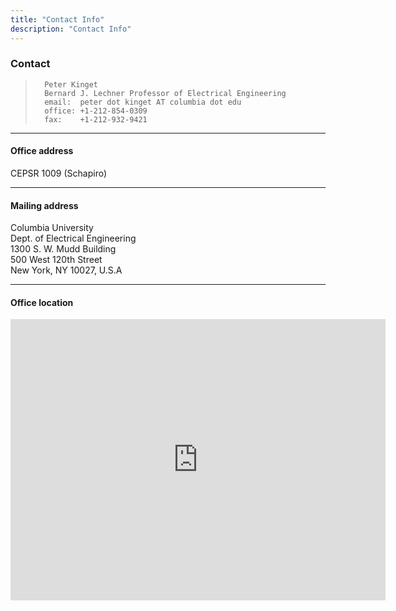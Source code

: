```yaml
---
title: "Contact Info"
description: "Contact Info"
--- 
```


### Contact
>       Peter Kinget
>       Bernard J. Lechner Professor of Electrical Engineering
>       email:	peter dot kinget AT columbia dot edu
>       office:	+1-212-854-0309
>       fax:	+1-212-932-9421
	   

---

#### Office address

CEPSR 1009 (Schapiro)

---

#### Mailing address
Columbia University \
Dept. of Electrical Engineering \
1300 S. W. Mudd Building \
500 West 120th Street \
New York, NY 10027, U.S.A


---

#### Office location

<iframe src="https://www.google.com/maps/embed?pb=!1m18!1m12!1m3!1d3019.834807042187!2d-73.96338582354494!3d40.809623731632804!2m3!1f0!2f0!3f0!3m2!1i1024!2i768!4f13.1!3m3!1m2!1s0x89c2f63fc7309a6d%3A0x5a287e523e139890!2sSchapiro%20Center%20for%20Engineering%20and%20Physical%20Science%20Research!5e0!3m2!1sen!2sus!4v1737855226589!5m2!1sen!2sus" width="600" height="450" style="border:0;" allowfullscreen="" loading="lazy" referrerpolicy="no-referrer-when-downgrade"></iframe>
